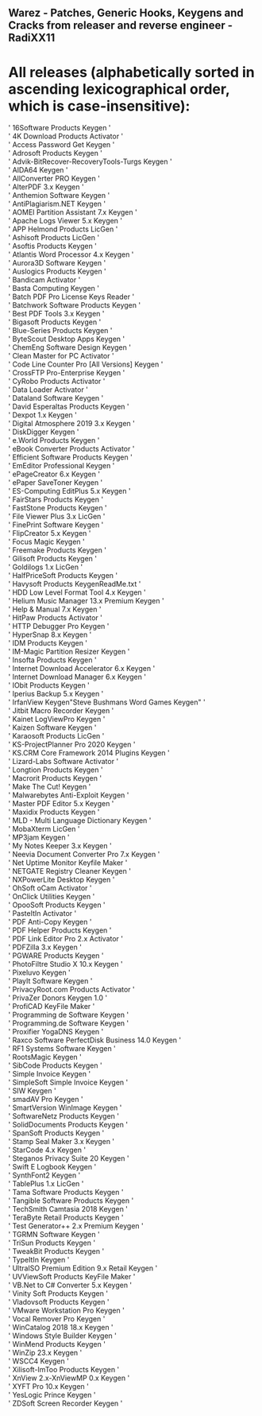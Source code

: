   ##   Warez - Patches, Generic Hooks, Keygens and Cracks from releaser and reverse engineer - RadiXX11
 
  # All releases (alphabetically sorted in ascending lexicographical order, which is case-insensitive):

' 16Software Products Keygen ' \
' 4K Download Products Activator ' \
' Access Password Get Keygen ' \
' Adrosoft Products Keygen ' \
' Advik-BitRecover-RecoveryTools-Turgs Keygen ' \
' AIDA64 Keygen ' \
' AllConverter PRO Keygen ' \
' AlterPDF 3.x Keygen ' \
' Anthemion Software Keygen ' \
' AntiPlagiarism.NET Keygen ' \
' AOMEI Partition Assistant 7.x Keygen ' \
' Apache Logs Viewer 5.x Keygen ' \
' APP Helmond Products LicGen ' \
' Ashisoft Products LicGen ' \
' Asoftis Products Keygen ' \
' Atlantis Word Processor 4.x Keygen ' \
' Aurora3D Software Keygen ' \
' Auslogics Products Keygen ' \
' Bandicam Activator ' \
' Basta Computing Keygen ' \
' Batch PDF Pro License Keys Reader ' \
' Batchwork Software Products Keygen ' \
' Best PDF Tools 3.x Keygen ' \
' Bigasoft Products Keygen ' \
' Blue-Series Products Keygen ' \
' ByteScout Desktop Apps Keygen ' \
' ChemEng Software Design Keygen ' \
' Clean Master for PC Activator ' \
' Code Line Counter Pro [All Versions] Keygen ' \
' CrossFTP Pro-Enterprise Keygen ' \
' CyRobo Products Activator ' \
' Data Loader Activator ' \
' Dataland Software Keygen ' \
' David Esperaltas Products Keygen ' \
' Dexpot 1.x Keygen ' \
' Digital Atmosphere 2019 3.x Keygen ' \
' DiskDigger Keygen ' \
' e.World Products Keygen ' \
' eBook Converter Products Activator ' \
' Efficient Software Products Keygen ' \
' EmEditor Professional Keygen ' \
' ePageCreator 6.x Keygen ' \
' ePaper SaveToner Keygen ' \
' ES-Computing EditPlus 5.x Keygen ' \
' FairStars Products Keygen ' \
' FastStone Products Keygen ' \
' File Viewer Plus 3.x LicGen ' \
' FinePrint Software Keygen ' \
' FlipCreator 5.x Keygen ' \
' Focus Magic Keygen ' \
' Freemake Products Keygen ' \
' Gilisoft Products Keygen ' \
' Goldilogs 1.x LicGen ' \
' HalfPriceSoft Products Keygen ' \
' Havysoft Products KeygenReadMe.txt ' \
' HDD Low Level Format Tool 4.x Keygen ' \
' Helium Music Manager 13.x Premium Keygen ' \
' Help & Manual 7.x Keygen ' \
' HitPaw Products Activator ' \
' HTTP Debugger Pro Keygen ' \
' HyperSnap 8.x Keygen ' \
' IDM Products Keygen ' \
' IM-Magic Partition Resizer Keygen ' \
' Insofta Products Keygen ' \
' Internet Download Accelerator 6.x Keygen ' \
' Internet Download Manager 6.x Keygen ' \
' IObit Products Keygen ' \
' Iperius Backup 5.x Keygen ' \
' IrfanView Keygen"Steve Bushmans Word Games Keygen" ' \
' Jitbit Macro Recorder Keygen ' \
' Kainet LogViewPro Keygen ' \
' Kaizen Software Keygen ' \
' Karaosoft Products LicGen ' \
' KS-ProjectPlanner Pro 2020 Keygen ' \
' KS.CRM Core Framework 2014 Plugins Keygen ' \
' Lizard-Labs Software Activator ' \
' Longtion Products Keygen ' \
' Macrorit Products Keygen ' \
' Make The Cut! Keygen ' \
' Malwarebytes Anti-Exploit Keygen ' \
' Master PDF Editor 5.x Keygen ' \
' Maxidix Products Keygen ' \
' MLD - Multi Language Dictionary Keygen ' \
' MobaXterm LicGen ' \
' MP3jam Keygen ' \
' My Notes Keeper 3.x Keygen ' \
' Neevia Document Converter Pro 7.x Keygen ' \
' Net Uptime Monitor Keyfile Maker ' \
' NETGATE Registry Cleaner Keygen ' \
' NXPowerLite Desktop Keygen ' \
' OhSoft oCam Activator ' \
' OnClick Utilities Keygen ' \
' OpooSoft Products Keygen ' \
' PasteItIn Activator ' \
' PDF Anti-Copy Keygen ' \
' PDF Helper Products Keygen ' \
' PDF Link Editor Pro 2.x Activator ' \
' PDFZilla 3.x Keygen ' \
' PGWARE Products Keygen ' \
' PhotoFiltre Studio X 10.x Keygen ' \
' Pixeluvo Keygen ' \
' PlayIt Software Keygen ' \
' PrivacyRoot.com Products Activator ' \
' PrivaZer Donors Keygen 1.0 ' \
' ProfiCAD KeyFile Maker ' \
' Programming de Software Keygen ' \
' Programming.de Software Keygen ' \
' Proxifier YogaDNS Keygen ' \
' Raxco Software PerfectDisk Business 14.0 Keygen ' \
' RF1 Systems Software Keygen ' \
' RootsMagic Keygen ' \
' SibCode Products Keygen ' \
' Simple Invoice Keygen ' \
' SimpleSoft Simple Invoice Keygen ' \
' SIW Keygen ' \
' smadAV Pro Keygen ' \
' SmartVersion WinImage Keygen ' \
' SoftwareNetz Products Keygen ' \
' SolidDocuments Products Keygen ' \
' SpanSoft Products Keygen ' \
' Stamp Seal Maker 3.x Keygen ' \
' StarCode 4.x Keygen ' \
' Steganos Privacy Suite 20 Keygen ' \
' Swift E Logbook Keygen ' \
' SynthFont2 Keygen ' \
' TablePlus 1.x LicGen ' \
' Tama Software Products Keygen ' \
' Tangible Software Products Keygen ' \
' TechSmith Camtasia 2018 Keygen ' \
' TeraByte Retail Products Keygen ' \
' Test Generator++ 2.x Premium Keygen ' \
' TGRMN Software Keygen ' \
' TriSun Products Keygen ' \
' TweakBit Products Keygen ' \
' TypeItIn Keygen ' \
' UltraISO Premium Edition 9.x Retail Keygen ' \
' UVViewSoft Products KeyFile Maker ' \
' VB.Net to C# Converter 5.x Keygen ' \
' Vinity Soft Products Keygen ' \
' Vladovsoft Products Keygen ' \
' VMware Workstation Pro Keygen ' \
' Vocal Remover Pro Keygen ' \
' WinCatalog 2018 18.x Keygen ' \
' Windows Style Builder Keygen ' \
' WinMend Products Keygen ' \
' WinZip 23.x Keygen ' \
' WSCC4 Keygen ' \
' Xilisoft-ImToo Products Keygen ' \
' XnView 2.x-XnViewMP 0.x Keygen ' \
' XYFT Pro 10.x Keygen ' \
' YesLogic Prince Keygen ' \
' ZDSoft Screen Recorder Keygen '

